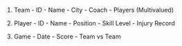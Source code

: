 1. Team
	    - ID
	    - Name
	    - City
	    - Coach
	    - Players (Multivalued)
2. Player
	    - ID
	    - Name
	    - Position
	    - Skill Level
	    - Injury Record

4. Game
	    - Date
	    - Score
	    - Team vs Team
